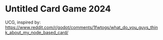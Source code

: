 # Untitled Card Game 2024
 UCG, inspired by: https://www.reddit.com/r/godot/comments/1fwtogs/what_do_you_guys_think_about_my_node_based_card/
